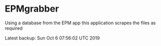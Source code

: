# EPMgrabber
Using a database from the EPM app this application scrapes the files as required


Latest backup: Sun Oct 6 07:56:02 UTC 2019
